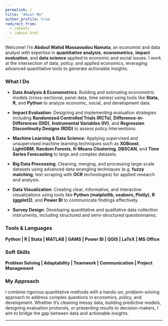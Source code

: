 ```yaml
---
permalink: /
title: "About Me"
author_profile: true
redirect_from: 
  - /about/
  - /about.html
---
```


Welcome! I’m **Abdoul Wahid Massaoudou Namata**, an economist and data analyst with expertise in **quantitative analysis**, **econometrics**, **impact evaluation**, and **data science** applied to economic and social issues. I work at the intersection of data, policy, and applied economics, leveraging advanced quantitative tools to generate actionable insights.

### What I Do

- **Data Analysis & Econometrics**: Building and estimating econometric models (cross-sectional, panel data, time series) using tools like **Stata**, **R**, and **Python** to analyze economic, social, and development data.
  
- **Impact Evaluation**: Designing and implementing evaluation strategies including **Randomized Controlled Trials (RCTs)**, **Difference-in-Differences (DID)**, **Instrumental Variables (IV)**, and **Regression Discontinuity Designs (RDD)** to assess policy interventions.

- **Machine Learning & Data Science**: Applying supervised and unsupervised machine learning techniques such as **XGBoost**, **LightGBM**, **Random Forests**, **K-Means Clustering**, **DBSCAN**, and **Time Series Forecasting** to large and complex datasets.

- **Big Data Processing**: Cleaning, merging, and processing large-scale datasets using advanced data wrangling techniques (e.g. **fuzzy matching**, text scraping with **OCR** technologies) for applied research and analysis.

- **Data Visualization**: Creating clear, informative, and interactive visualizations using tools like **Python (matplotlib, seaborn, Plotly)**, **R (ggplot2)**, and **Power BI** to communicate findings effectively.

- **Survey Design**: Developing quantitative and qualitative data collection instruments, including structured and semi-structured questionnaires.

### Tools & Languages

**Python | R | Stata | MATLAB | GAMS | Power BI | QGIS | LaTeX | MS Office**

### Soft Skills

**Problem Solving | Adaptability | Teamwork | Communication | Project Management**

### My Approach

I combine rigorous quantitative methods with a hands-on, problem-solving approach to address complex questions in economics, policy, and development. Whether it’s cleaning messy data, building predictive models, designing evaluation protocols, or presenting results to decision-makers, I aim to bridge the gap between data and actionable insights.

---

